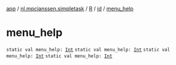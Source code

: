 [app](../../../index.md) / [nl.mpcjanssen.simpletask](../../index.md) / [R](../index.md) / [id](index.md) / [menu_help](.)

# menu_help

`static val menu_help: `[`Int`](https://kotlinlang.org/api/latest/jvm/stdlib/kotlin/-int/index.html)
`static val menu_help: `[`Int`](https://kotlinlang.org/api/latest/jvm/stdlib/kotlin/-int/index.html)
`static val menu_help: `[`Int`](https://kotlinlang.org/api/latest/jvm/stdlib/kotlin/-int/index.html)
`static val menu_help: `[`Int`](https://kotlinlang.org/api/latest/jvm/stdlib/kotlin/-int/index.html)
